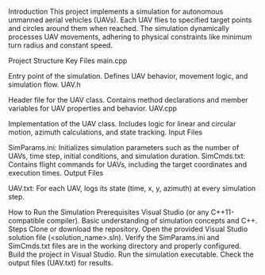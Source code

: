 Introduction
This project implements a simulation for autonomous unmanned aerial vehicles (UAVs). Each UAV flies to specified target points and circles around them when reached. The simulation dynamically processes UAV movements, adhering to physical constraints like minimum turn radius and constant speed.

Project Structure
Key Files
main.cpp

Entry point of the simulation.
Defines UAV behavior, movement logic, and simulation flow.
UAV.h

Header file for the UAV class.
Contains method declarations and member variables for UAV properties and behavior.
UAV.cpp

Implementation of the UAV class.
Includes logic for linear and circular motion, azimuth calculations, and state tracking.
Input Files

SimParams.ini: Initializes simulation parameters such as the number of UAVs, time step, initial conditions, and simulation duration.
SimCmds.txt: Contains flight commands for UAVs, including the target coordinates and execution times.
Output Files

UAV<n>.txt: For each UAV, logs its state (time, x, y, azimuth) at every simulation step.

How to Run the Simulation
Prerequisites
Visual Studio (or any C++11-compatible compiler).
Basic understanding of simulation concepts and C++.
Steps
Clone or download the repository.
Open the provided Visual Studio solution file (<solution_name>.sln).
Verify the SimParams.ini and SimCmds.txt files are in the working directory and properly configured.
Build the project in Visual Studio.
Run the simulation executable.
Check the output files (UAV<n>.txt) for results.
